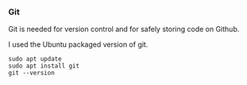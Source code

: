 
### Git
Git is needed for version control and for safely storing code on Github.

I used the Ubuntu packaged version of git.

~~~
sudo apt update
sudo apt install git
git --version
~~~
